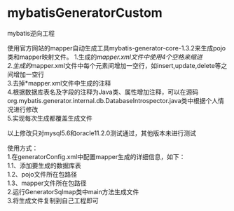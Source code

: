 # mybatisGeneratorCustom
mybatis逆向工程

使用官方网站的mapper自动生成工具mybatis-generator-core-1.3.2来生成pojo类和mapper映射文件。
	1.生成的*mapper.xml文件中使用4个空格来缩进     
	2.生成的*mapper.xml文件中每个元素间增加一空行，如insert,update,delete等之间增加一空行      
	3.去掉*mapper.xml文件中生成的注释      
	4.根据数据库表名及字段的注释为Java类、属性增加注释，可以在源码org.mybatis.generator.internal.db.DatabaseIntrospector.java类中根据个人情况进行修改    
	5.实现每次生成都覆盖生成文件   
	
以上修改只对mysql5.6和oracle11.2.0测试通过，其他版本未进行测试

使用方式：     
	1.在generatorConfig.xml中配置mapper生成的详细信息，如下：    
		1.1、添加要生成的数据库表    
		1.2、pojo文件所在包路径   
		1.3、mapper文件所在包路径   
	2.运行GeneratorSqlmap类中main方法生成文件   
	3.将生成文件复制到自己工程即可   
    
